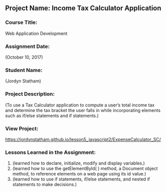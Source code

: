## Project Name:  Income Tax Calculator Application

### Course Title:
Web Application Development

### Assignment Date:  
(October 10, 2017)

### Student Name:  
(Jordyn Statham)

### Project Description:
(To use a Tax Calculator application to compute a user’s total income tax and determine the tax bracket
the user falls in while incorporating elements such as if/else statements and if statements.)

### View Project:
https://jordynstatham.github.io/lesson5_javascript2/ExpenseCalculator_SC/

### Lessons Learned in the Assignment:
1. (learned how to declare, initialize, modify and display variables.)
2. (learned how to use the getElementById( ) method, a Document object method, to reference elements
on a web page using its id value.)
3. (learned how to use if statements, if/else statements, and nested if statements to make decisions.)

